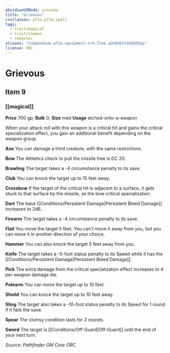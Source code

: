 ```yaml
---
obsidianUIMode: preview
title: "Grievous"
cssclasses: pf2e,pf2e-spell
tags:
  - trait/magical
  - trait/common
  - remaster
aliases: "Compendium.pf2e.equipment-srd.Item.qUnDHEXteUQGE8yp"
license: ORC
---
```

# Grievous
## Item 9
### [[magical]]


**Price** 700 gp; 
**Bulk** 0; **Size** med
**Usage** etched-onto-a-weapon

When your attack roll with this weapon is a critical hit and gains the critical specialization effect, you gain an additional benefit depending on the weapon group.

**Axe** You can damage a third creature, with the same restrictions.

**Bow** The Athletics check to pull the missile free is DC 20.

**Brawling** The target takes a -4 circumstance penalty to its save.

**Club** You can knock the target up to 15 feet away.

**Crossbow** If the target of the critical hit is adjacent to a surface, it gets stuck to that surface by the missile, as the bow critical specialization.

**Dart** The base [[Conditions/Persistent Damage|Persistent Bleed Damage]] increases to 2d6.

**Firearm** The target takes a -4 circumstance penalty to its save.

**Flail** You move the target 5 feet. You can't move it away from you, but you can move it in another direction of your choice.

**Hammer** You can also knock the target 5 feet away from you.

**Knife** The target takes a -5-foot status penalty to its Speed while it has the [[Conditions/Persistent Damage|Persistent Bleed Damage]].

**Pick** The extra damage from the critical specialization effect increases to 4 per weapon damage die.

**Polearm** You can move the target up to 10 feet.

**Shield** You can knock the target up to 10 feet away.

**Sling** The target also takes a -10-foot status penalty to its Speed for 1 round if it fails the save.

**Spear** The clumsy condition lasts for 2 rounds.

**Sword** The target is [[Conditions/Off-Guard|Off-Guard]] until the end of your next turn.

*Source: Pathfinder GM Core*
*ORC*